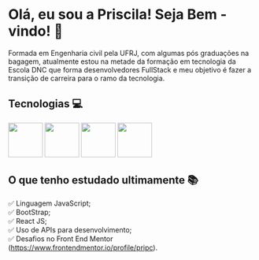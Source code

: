 # Olá, eu sou a Priscila! Seja Bem -vindo! 👋 

Formada em Engenharia civil pela UFRJ, com algumas pós graduações na bagagem, atualmente estou na metade da formação em tecnologia da Escola DNC que forma desenvolvedores FullStack e meu objetivo é fazer a transição de carreira para o ramo da tecnologia.


## Tecnologias :computer:

<img width= "70px" src="https://cdn.jsdelivr.net/gh/devicons/devicon/icons/javascript/javascript-original.svg" /> <img width= "70px" src="https://cdn.jsdelivr.net/gh/devicons/devicon/icons/html5/html5-original-wordmark.svg" /> <img width= "70px" src="https://cdn.jsdelivr.net/gh/devicons/devicon/icons/css3/css3-original-wordmark.svg" /> 
<img width= "70px" src="https://cdn.jsdelivr.net/gh/devicons/devicon/icons/vscode/vscode-original-wordmark.svg" />


## O que  tenho estudado ultimamente :books:

:white_check_mark: Linguagem JavaScript;<br>
:white_check_mark: BootStrap; <br>
:white_check_mark: React JS;<br>
:white_check_mark: Uso de APIs para desenvolvimento;<br>
:white_check_mark: Desafios no Front End Mentor (https://www.frontendmentor.io/profile/pripc).
